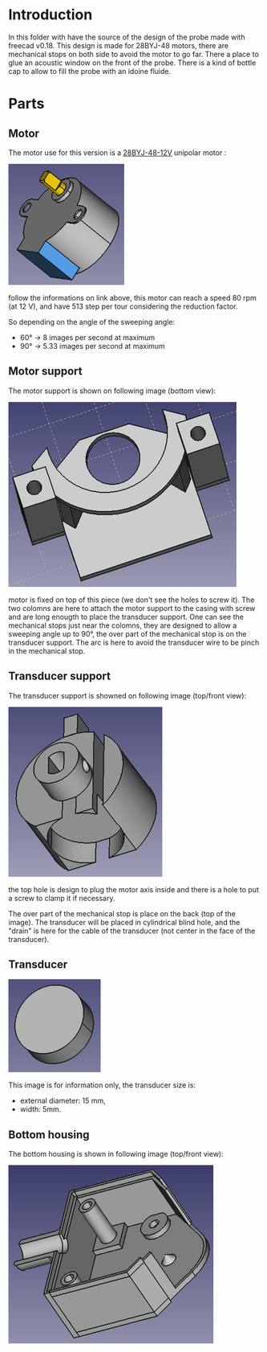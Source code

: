 # Introduction

In this folder with have the source of the design of the probe made with freecad v0.18. This design is made for 28BYJ-48 motors, there are mechanical stops on both side to avoid the motor to go far. There a place to glue an acoustic window on the front of the probe. There is a kind of bottle cap to allow to fill the probe with an idoine fluide.

# Parts

## Motor

The motor use for this version is a [28BYJ-48-12V](https://letmeknow.fr/shop/fr/moteurs-et-servo-moteurs/1520-petit-moteur-pas-a-pas-avec-reducteur-28byj-48-12v-700465391773.html) unipolar motor :

![](./images/motor.png)

follow the informations on link above, this motor can reach a speed 80 rpm (at 12 V), and have 513 step per tour considering the reduction factor.

So depending on the angle of the sweeping angle:

* 60° -> 8 images per second at maximum
* 90° -> 5.33 images per second at maximum

## Motor support

The motor support is shown on following image (bottom view):

![](./images/motor_support.png)

motor is fixed on top of this piece (we don't see the holes to screw it). The two colomns are here to attach the motor support to the casing with screw and are long enougth to place the transducer support. One can see the mechanical stops just near the colomns, they are designed to allow a sweeping angle up to 90°, the over part of the mechanical stop is on the transducer support. The arc is here to avoid the transducer wire to be pinch in the mechanical stop.

## Transducer support

The transducer support is showned on following image (top/front view):

![](./images/transducer_support.png)

the top hole is design to plug the motor axis inside and there is a hole to put a screw to clamp it if necessary.

The over part of the mechanical stop is place on the back (top of the image). The transducer will be placed in cylindrical blind hole, and the "drain" is here for the cable of the transducer (not center in the face of the transducer).

## Transducer

![](./images/transducer.png)

This image is for information only, the transducer size is:

* external diameter: 15 mm,
* width: 5mm.

## Bottom housing

The bottom housing is shown in following image (top/front view):

![](./images/bottom_housing.png)

